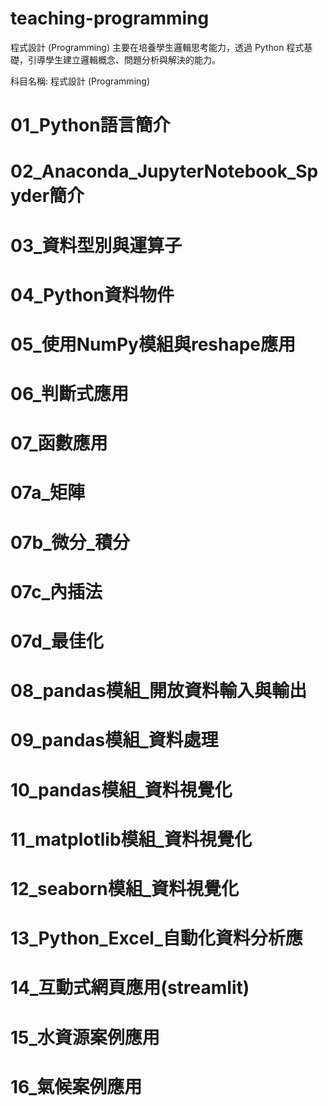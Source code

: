# teaching-programming
程式設計 (Programming) 主要在培養學生邏輯思考能力，透過 Python 程式基礎，引導學生建立邏輯概念、問題分析與解決的能力。

科目名稱: 程式設計 (Programming)

# 01_Python語言簡介

# 02_Anaconda_JupyterNotebook_Spyder簡介

# 03_資料型別與運算子

# 04_Python資料物件

# 05_使用NumPy模組與reshape應用

# 06_判斷式應用

# 07_函數應用

# 07a_矩陣

# 07b_微分_積分

# 07c_內插法

# 07d_最佳化

# 08_pandas模組_開放資料輸入與輸出

# 09_pandas模組_資料處理

# 10_pandas模組_資料視覺化

# 11_matplotlib模組_資料視覺化

# 12_seaborn模組_資料視覺化

# 13_Python_Excel_自動化資料分析應

# 14_互動式網頁應用(streamlit)

# 15_水資源案例應用

# 16_氣候案例應用

